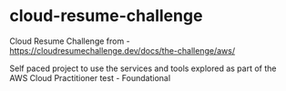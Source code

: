# cloud-resume-challenge
Cloud Resume Challenge from - https://cloudresumechallenge.dev/docs/the-challenge/aws/

Self paced project to use the services and tools explored as part of the AWS Cloud Practitioner test - Foundational
